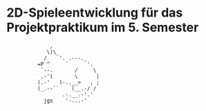 # 2D-Spieleentwicklung für das Projektpraktikum im 5. Semester


                  ,
                 \)\_
                /    '. .---._
              =P ^     `      '.
               `--.       /     \
               .-'(       \      |
              (.-'   )-..__>   , ;
              (_.--``    (__.-/ /
                      .-.__.-'.'
                jgs    '-...-'
